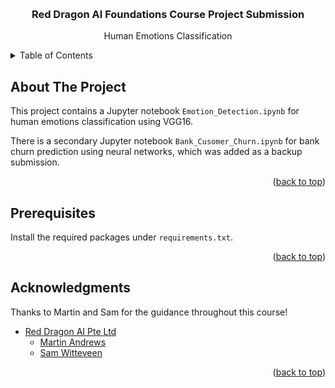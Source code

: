 <!-- Tempalate README.md extracted from https://github.com/othneildrew/Best-README-Template/tree/master -->

<a name="readme-top"></a>

<!-- PROJECT LOGO -->
<br />
<div align="center">
  <h3 align="center">Red Dragon AI Foundations Course Project Submission</h3>

  <p align="center">
    Human Emotions Classification
  </p>
</div>

<!-- TABLE OF CONTENTS -->
<details>
  <summary>Table of Contents</summary>
  <ol>
    <li><a href="#about-the-project">About The Project</a></li>
    <li><a href="#prerequisites">Prerequisites</a></li>
    <li><a href="#acknowledgments">Acknowledgments</a></li>
  </ol>
</details>

<!-- ABOUT THE PROJECT -->

## About The Project

This project contains a Jupyter notebook `Emotion_Detection.ipynb` for human emotions classification using VGG16.

There is a secondary Jupyter notebook `Bank_Cusomer_Churn.ipynb` for bank churn prediction using neural networks, which was added
as a backup submission.

<p align="right">(<a href="#readme-top">back to top</a>)</p>

## Prerequisites

Install the required packages under `requirements.txt`.

<p align="right">(<a href="#readme-top">back to top</a>)</p>

<!-- ACKNOWLEDGMENTS -->

## Acknowledgments

Thanks to Martin and Sam for the guidance throughout this course!

- [Red Dragon AI Pte Ltd](https://reddragonai.com/)
  - [Martin Andrews](mailto:martin@reddragon.ai)
  - [Sam Witteveen](mailto:martin@reddragon.ai)

<p align="right">(<a href="#readme-top">back to top</a>)</p>

<!-- MARKDOWN LINKS & IMAGES -->
<!-- https://www.markdownguide.org/basic-syntax/#reference-style-links -->

